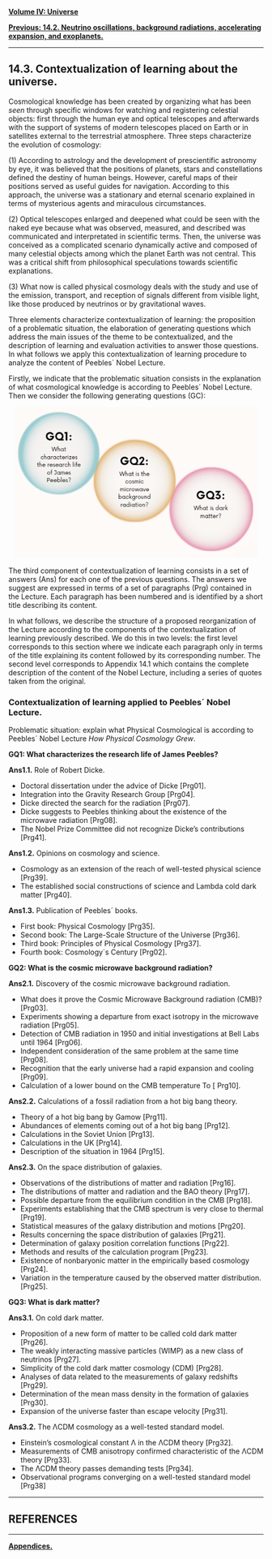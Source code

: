 [**Volume IV: Universe**](./volume-IV.md)

[**Previous: 14.2. Neutrino oscillations, background radiations, accelerating expansion, and exoplanets.**](./vol-IV-chap-14-sect-2.md) 

***

## 14.3. Contextualization of learning about the universe.

Cosmological knowledge has been created by organizing what has been *seen* through specific windows for watching and registering celestial objects: first through the human eye and optical telescopes and afterwards with the support of systems of modern telescopes placed on Earth or in satellites external to the terrestrial atmosphere. Three steps characterize the evolution of cosmology:
 
(1)	According to astrology and the development of prescientific astronomy by eye, it was believed that the positions of planets, stars and constellations defined the destiny of human beings. However, careful maps of their positions served as useful guides for navigation. According to this approach, the universe was a stationary and eternal scenario explained in terms of mysterious agents and miraculous circumstances.

(2)	Optical telescopes enlarged and deepened what could be seen with the naked eye because what was observed, measured, and described was communicated and interpretated in scientific terms. Then, the universe was conceived as a complicated scenario dynamically active and composed of many celestial objects among which the planet Earth was not central. This was a critical shift from philosophical speculations towards scientific explanations.

(3)	What now is called physical cosmology deals with the study and use of the emission, transport, and reception of signals different from visible light, like those produced by neutrinos or by gravitational waves. 

Three elements characterize contextualization of learning: the proposition of a problematic situation, the elaboration of generating questions which address the main issues of the theme to be contextualized, and the description of learning and evaluation activities to answer those questions. In what follows we apply this contextualization of learning procedure to analyze the content of Peebles´ Nobel Lecture. 

Firstly, we indicate that the problematic situation consists in the explanation of what cosmological knowledge is according to Peebles´ Nobel Lecture. Then we consider the following generating questions (GC):
 

<p align="center" width="100%">
    <img width="480" src="https://github.com/modphysnobel/modphysnobel.github.io/blob/main/docs/vol-IV/figs/chap%2014-3.PNG?raw=true"> 
</p>

The third component of contextualization of learning consists in a set of answers (Ans) for each one of the previous questions. The answers we suggest are expressed in terms of a set of paragraphs (Prg) contained in the Lecture. Each paragraph has been numbered and is identified by a short title describing its content.

In what follows, we describe the structure of a proposed reorganization of the Lecture according to the components of the contextualization of learning previously described. We do this in two levels: the first level corresponds to this section where we indicate each paragraph only in terms of the title explaining its content followed by its corresponding number. The second level corresponds to Appendix 14.1 which contains the complete description of the content of the Nobel Lecture, including a series of quotes taken from the original.

### Contextualization of learning applied to Peebles´ Nobel Lecture.

Problematic situation: explain what Physical Cosmological is according to Peebles´ Nobel Lecture *How Physical Cosmology Grew*.

**GQ1: What characterizes the research life of James Peebles?**

**Ans1.1.** Role of Robert Dicke.

- Doctoral dissertation under the advice of Dicke [Prg01].
- Integration into the Gravity Research Group [Prg04].
- Dicke directed the search for the radiation [Prg07].
- Dicke suggests to Peebles thinking about the existence of the microwave radiation [Prg08].
- The Nobel Prize Committee did not recognize Dicke’s contributions [Prg41].

**Ans1.2.** Opinions on cosmology and science.

- Cosmology as an extension of the reach of well-tested physical science [Prg39].
- The established social constructions of science and Lambda cold dark matter [Prg40].

**Ans1.3.** Publication of Peebles´ books.

- First book: Physical Cosmology [Prg35].
- Second book: The Large-Scale Structure of the Universe [Prg36].
- Third book: Principles of Physical Cosmology [Prg37].
- Fourth book: Cosmology´s Century [Prg02].

**GQ2: What is the cosmic microwave background radiation?**

**Ans2.1.** Discovery of the cosmic microwave background radiation.

- What does it prove the Cosmic Microwave Background radiation (CMB)? [Prg03].
- Experiments showing a departure from exact isotropy in the microwave radiation [Prg05].
- Detection of CMB radiation in 1950 and initial investigations at Bell Labs until 1964 [Prg06].
- Independent consideration of the same problem at the same time [Prg08].
- Recognition that the early universe had a rapid expansion and cooling [Prg09].
- Calculation of a lower bound on the CMB temperature To [ Prg10].

**Ans2.2.** Calculations of a fossil radiation from a hot big bang theory.

- Theory of a hot big bang by Gamow [Prg11].
- Abundances of elements coming out of a hot big bang [Prg12].
- Calculations in the Soviet Union [Prg13].
- Calculations in the UK [Prg14].
- Description of the situation in 1964 [Prg15].

**Ans2.3.** On the space distribution of galaxies.

- Observations of the distributions of matter and radiation [Prg16].
- The distributions of matter and radiation and the BAO theory [Prg17].
- Possible departure from the equilibrium condition in the CMB [Prg18].
- Experiments establishing that the CMB spectrum is very close to thermal [Prg19].
- Statistical measures of the galaxy distribution and motions [Prg20].
- Results concerning the space distribution of galaxies [Prg21].
- Determination of galaxy position correlation functions [Prg22].
- Methods and results of the calculation program [Prg23].
- Existence of nonbaryonic matter in the empirically based cosmology [Prg24].
- Variation in the temperature caused by the observed matter distribution. [Prg25].

**GQ3: What is dark matter?**

**Ans3.1.** On cold dark matter.

- Proposition of a new form of matter to be called cold dark matter [Prg26].
- The weakly interacting massive particles (WIMP) as a new class of neutrinos [Prg27].
- Simplicity of the cold dark matter cosmology (CDM) [Prg28].
- Analyses of data related to the measurements of galaxy redshifts [Prg29].
- Determination of the mean mass density in the formation of galaxies [Prg30].
- Expansion of the universe faster than escape velocity [Prg31].

**Ans3.2.** The ΛCDM cosmology as a well-tested standard model.

- Einstein’s cosmological constant Λ in the ΛCDM theory [Prg32].
- Measurements of CMB anisotropy confirmed characteristic of the ΛCDM theory [Prg33].
- The ΛCDM theory passes demanding tests [Prg34].
- Observational programs converging on a well-tested standard model [Prg38]


*** 

## REFERENCES

***

[**Appendices.**](./vol-IV-chap-14-apendix.md) 

	
